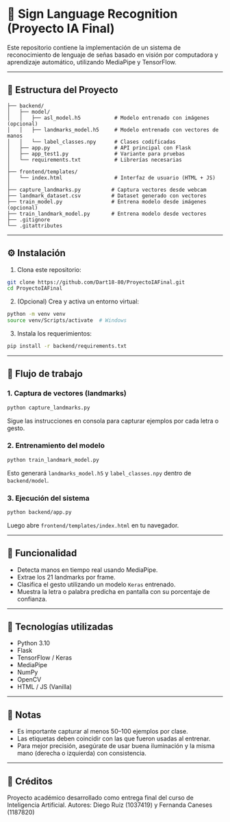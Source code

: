 # 🤟 Sign Language Recognition (Proyecto IA Final)

Este repositorio contiene la implementación de un sistema de reconocimiento de lenguaje de señas basado en visión por computadora y aprendizaje automático, utilizando MediaPipe y TensorFlow.

---

## 📁 Estructura del Proyecto

```
├── backend/
│   ├── model/
│   │   ├── asl_model.h5           # Modelo entrenado con imágenes (opcional)
│   │   ├── landmarks_model.h5     # Modelo entrenado con vectores de manos
│   │   └── label_classes.npy      # Clases codificadas
│   ├── app.py                     # API principal con Flask
│   ├── app_test1.py               # Variante para pruebas
│   └── requirements.txt           # Librerías necesarias
│
├── frontend/templates/
│   └── index.html                 # Interfaz de usuario (HTML + JS)
│
├── capture_landmarks.py          # Captura vectores desde webcam
├── landmark_dataset.csv          # Dataset generado con vectores
├── train_model.py                # Entrena modelo desde imágenes (opcional)
├── train_landmark_model.py       # Entrena modelo desde vectores
├── .gitignore
└── .gitattributes
```

---

## ⚙️ Instalación

1. Clona este repositorio:

```bash
git clone https://github.com/Dart18-80/ProyectoIAFinal.git
cd ProyectoIAFinal
```

2. (Opcional) Crea y activa un entorno virtual:

```bash
python -m venv venv
source venv/Scripts/activate  # Windows
```

3. Instala los requerimientos:

```bash
pip install -r backend/requirements.txt
```

---

## 🧪 Flujo de trabajo

### 1. Captura de vectores (landmarks)

```bash
python capture_landmarks.py
```

Sigue las instrucciones en consola para capturar ejemplos por cada letra o gesto.

### 2. Entrenamiento del modelo

```bash
python train_landmark_model.py
```

Esto generará `landmarks_model.h5` y `label_classes.npy` dentro de `backend/model`.

### 3. Ejecución del sistema

```bash
python backend/app.py
```

Luego abre `frontend/templates/index.html` en tu navegador.

---

## 🎯 Funcionalidad

* Detecta manos en tiempo real usando MediaPipe.
* Extrae los 21 landmarks por frame.
* Clasifica el gesto utilizando un modelo `Keras` entrenado.
* Muestra la letra o palabra predicha en pantalla con su porcentaje de confianza.

---

## 💠 Tecnologías utilizadas

* Python 3.10
* Flask
* TensorFlow / Keras
* MediaPipe
* NumPy
* OpenCV
* HTML / JS (Vanilla)

---

## 📝 Notas

* Es importante capturar al menos 50–100 ejemplos por clase.
* Las etiquetas deben coincidir con las que fueron usadas al entrenar.
* Para mejor precisión, asegúrate de usar buena iluminación y la misma mano (derecha o izquierda) con consistencia.

---

## 🧠 Créditos

Proyecto académico desarrollado como entrega final del curso de Inteligencia Artificial.
Autores: Diego Ruiz (1037419) y Fernanda Caneses (1187820)
